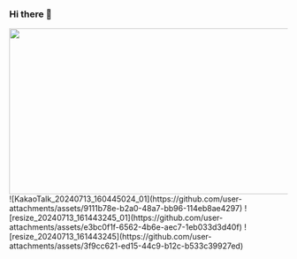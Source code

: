 ### Hi there 👋

<!--
**golden-hamster/golden-hamster** is a ✨ _special_ ✨ repository because its `README.md` (this file) appears on your GitHub profile.

Here are some ideas to get you started:

- 🔭 I’m currently working on ...
- 🌱 I’m currently learning ...
- 👯 I’m looking to collaborate on ...
- 🤔 I’m looking for help with ...
- 💬 Ask me about ...
- 📫 How to reach me: ...
- 😄 Pronouns: ...
- ⚡ Fun fact: ...
-->
<!--
![Anurag's GitHub stats](https://github-readme-stats.vercel.app/api?username=golden-hamster&show_icons=true&theme=radical)
-->
<a href="https://www.gitanimals.org/en_US?utm_medium=image&utm_source=golden-hamster&utm_content=farm">
<img
  src="https://render.gitanimals.org/farms/golden-hamster"
  width="600"
  height="300"
/>
</a>
<br>
![KakaoTalk_20240713_160445024_01](https://github.com/user-attachments/assets/9111b78e-b2a0-48a7-bb96-114eb8ae4297)   
![resize_20240713_161443245_01](https://github.com/user-attachments/assets/e3bc0f1f-6562-4b6e-aec7-1eb033d3d40f)   
![resize_20240713_161443245](https://github.com/user-attachments/assets/3f9cc621-ed15-44c9-b12c-b533c39927ed)
